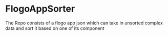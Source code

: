 # FlogoAppSorter
The Repo consists of a flogo app json which can take in unsorted complex data and sort it based on one of its component
